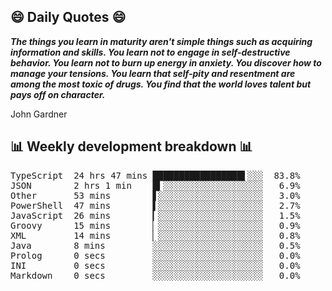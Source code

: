 ## 😄 Daily Quotes 😄

_**The things you learn in maturity aren't simple things such as acquiring information and skills. You learn not to engage in self-destructive behavior. You learn not to burn up energy in anxiety. You discover how to manage your tensions. You learn that self-pity and resentment are among the most toxic of drugs. You find that the world loves talent but pays off on character.**_

John Gardner



## 📊 Weekly development breakdown 📊

<pre>TypeScript  24 hrs 47 mins █████████████████▌░░░  83.8%
JSON        2 hrs 1 min    █▍░░░░░░░░░░░░░░░░░░░   6.9%
Other       53 mins        ▋░░░░░░░░░░░░░░░░░░░░   3.0%
PowerShell  47 mins        ▌░░░░░░░░░░░░░░░░░░░░   2.7%
JavaScript  26 mins        ▎░░░░░░░░░░░░░░░░░░░░   1.5%
Groovy      15 mins        ▏░░░░░░░░░░░░░░░░░░░░   0.9%
XML         14 mins        ▏░░░░░░░░░░░░░░░░░░░░   0.8%
Java        8 mins         ░░░░░░░░░░░░░░░░░░░░░   0.5%
Prolog      0 secs         ░░░░░░░░░░░░░░░░░░░░░   0.0%
INI         0 secs         ░░░░░░░░░░░░░░░░░░░░░   0.0%
Markdown    0 secs         ░░░░░░░░░░░░░░░░░░░░░   0.0%</pre>